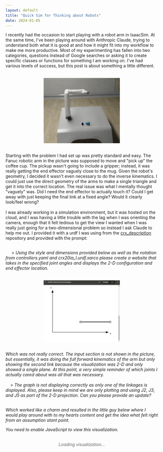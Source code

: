 ```yaml
---
layout: default
title: "Quick Sim for Thinking about Robots"
date: 2024-01-05
---
```


I recently had the occasion to start playing with a robot arm in IsaacSim. At the same time, I've been playing around with Anthropic Claude, trying to understand both what it is good at and how it might fit into my workflow to make me more productive. Most of my experimenting has fallen into two categories, questions instead of Google searches or asking it to create specific classes or functions for something I am working on. I've had various levels of success, but this post is about something a little different. 

<div style="text-align: center; margin: 2rem 0;">
    <img src="/assets/images/fanuc_arm.jpg" alt="Robot Arm on table with cofee cup" title="Fanuc Robot Arm" style="max-width: 50%; height: auto; display: block; margin: 0 auto;">
</div>

Starting with the problem I had set up was pretty standard and easy. The Fanuc robotic arm in the picture was supposed to move and "pick up" the coffee cup. The pickup wasn't going to include a gripper; instead, it was really getting the end effector vaguely close to the mug. Given the robot's geometry, I decided it wasn't even necessary to do the inverse kinematics. I could just use the direct geometry of the arms to make a single triangle and get it into the correct location. The real issue was what I mentally thought "vaguely" was. Did I need the end effector to actually touch it? Could I get away with just keeping the final link at a fixed angle? Would it clearly look/feel wrong?
<br/><br/>
I was already working in a simulation environment, but it was hosted on the cloud, and I was having a little trouble with the lag when I was orienting the camera, enough that it felt tedious to get the view I wanted when I was really just going for a two-dimensional problem so instead I ask Claude to help me out. I provided it with a urdf I was using from the [crx_description](https://github.com/paolofrance/crx_description/tree/be8a3fb7d8e61a55d3399794b4e42fb8cfd288f1) repository and provided with the prompt:
<br/><br/>

&nbsp;&nbsp;&nbsp;&nbsp; > <em>Using the style and dimensions provided below as well as the notation from controllers.yaml and crx20ia_l.urdf.xarco please create a website that takes in the specified joint angles and displays the 2-D configuration and end effector location.<em>


<div style="text-align: center; margin: 2rem 0;">
    <img src="/assets/images/Fanuc-v1.jpg" alt="A line on x and y axis" title="Not a robot" style="max-width: 50%; height: auto; display: block; margin: 0 auto;">
</div>

Which was not really correct. The input section is not shown in the picture, but essentially, it was doing the full forward kinematics of the arm but only showing the second link because the visualization was 2-D and only showed a single plane. At this point, a very simple reminder of which joints I actually cared about was all that was necessary.
<br/><br/>
&nbsp;&nbsp;&nbsp;&nbsp;> <em> The graph is not displaying correctly as only one of the linkages is displayed. Also, please keep in mind we are only plotting and using J2, J3, and J5 as part of the 2-D projection. Can you please provide an update?<em> 
<br/><br/>

Which worked like a charm and resulted in the little guy below where I would play around with to my hearts content and get the idea what felt right from an assumption stant point.
<div id="robot-viz-root">
    <noscript>You need to enable JavaScript to view this visualization.</noscript>
    <div class="loading">Loading visualization...</div>
</div>

<script crossorigin src="https://unpkg.com/react@18/umd/react.production.min.js"></script>
<script crossorigin src="https://unpkg.com/react-dom@18/umd/react-dom.production.min.js"></script>
<script src="https://unpkg.com/@babel/standalone/babel.min.js"></script>
<script src="https://cdn.tailwindcss.com"></script>

<style>
    .card {
        background-color: white;
        border-radius: 0.5rem;
        box-shadow: 0 1px 3px 0 rgba(0, 0, 0, 0.1), 0 1px 2px 0 rgba(0, 0, 0, 0.06);
        margin: 1rem;
        padding: 1rem;
    }
    
    .input {
        width: 100%;
        padding: 0.5rem;
        border: 1px solid #e2e8f0;
        border-radius: 0.375rem;
        margin-top: 0.25rem;
        margin-bottom: 1rem;
    }
    
    .label {
        font-size: 0.875rem;
        font-weight: 500;
        color: #1a202c;
    }
    
    .card-header {
        padding: 1.25rem 1.25rem 0;
    }
    
    .card-title {
        font-size: 1.25rem;
        font-weight: 600;
        color: #1a202c;
    }
    
    .card-content {
        padding: 1.25rem;
    }

    .loading {
        text-align: center;
        padding: 2rem;
        font-style: italic;
        color: #666;
    }
</style>

<script type="text/babel" src="{{ site.baseurl }}/assets/js/robot-viz.js"></script>